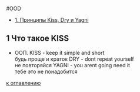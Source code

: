 #OOD
+ [1. Принципы Kiss, Dry и Yagni](#1-Что-такое-KISS)


## 1 Что такое KISS

+ ООП.
KISS - keep it simple and short  
       будь проще и краток
DRY - dont repeat yourself        
       не повторяйся
YAGNI - you arent going need it  
     тебе это не понадобится

[к оглавлению](#OOD)
